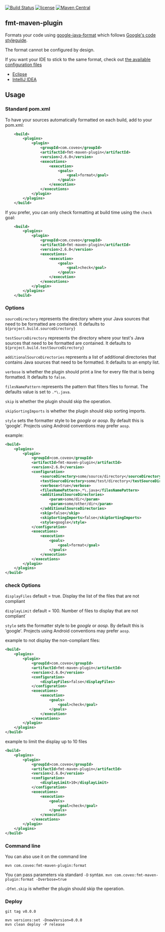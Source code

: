 [![Build Status](https://travis-ci.org/coveo/fmt-maven-plugin.svg?branch=master)](https://travis-ci.org/coveo/fmt-maven-plugin)
[![license](http://img.shields.io/badge/license-MIT-brightgreen.svg)](https://github.com/coveo/fmt-maven-plugin/blob/master/LICENSE)
[![Maven Central](https://maven-badges.herokuapp.com/maven-central/com.coveo/fmt-maven-plugin/badge.svg)](https://maven-badges.herokuapp.com/maven-central/com.coveo/fmt-maven-plugin)

## fmt-maven-plugin 

Formats your code using [google-java-format](https://github.com/google/google-java-format) which follows [Google's code styleguide](https://google.github.io/styleguide/javaguide.html).

The format cannot be configured by design.

If you want your IDE to stick to the same format, check out [the available configuration files](https://github.com/google/styleguide)

* [Eclipse](https://github.com/google/styleguide/blob/gh-pages/eclipse-java-google-style.xml)
* [IntelliJ IDEA](https://github.com/google/styleguide/blob/gh-pages/intellij-java-google-style.xml)

## Usage

### Standard pom.xml

To have your sources automatically formatted on each build, add to your pom.xml:

```xml
    <build>
        <plugins>
            <plugin>
                <groupId>com.coveo</groupId>
                <artifactId>fmt-maven-plugin</artifactId>
                <version>2.6.0</version>
                <executions>
                    <execution>
                        <goals>
                            <goal>format</goal>
                        </goals>
                    </execution>
                </executions>
            </plugin>
        </plugins>
    </build>
```

If you prefer, you can only check formatting at build time using the `check` goal:

```xml
    <build>
        <plugins>
            <plugin>
                <groupId>com.coveo</groupId>
                <artifactId>fmt-maven-plugin</artifactId>
                <version>2.6.0</version>
                <executions>
                    <execution>
                        <goals>
                            <goal>check</goal>
                        </goals>
                    </execution>
                </executions>
            </plugin>
        </plugins>
    </build>
```

### Options

`sourceDirectory` represents the directory where your Java sources that need to be formatted are contained. It defaults to `${project.build.sourceDirectory}`

`testSourceDirectory` represents the directory where your test's Java sources that need to be formatted are contained. It defaults to `${project.build.testSourceDirectory}`

`additionalSourceDirectories` represents a list of additional directories that contains Java sources that need to be formatted. It defaults to an empty list.

`verbose` is whether the plugin should print a line for every file that is being formatted. It defaults to `false`.

`filesNamePattern` represents the pattern that filters files to format. The defaults value is set to `.*\.java`.

`skip` is whether the plugin should skip the operation.

`skipSortingImports` is whether the plugin should skip sorting imports.

`style` sets the formatter style to be _google_ or _aosp_. By default this is 'google'. Projects using Android conventions may prefer `aosp`.

example:
```xml
<build>
    <plugins>
        <plugin>
            <groupId>com.coveo</groupId>
            <artifactId>fmt-maven-plugin</artifactId>
            <version>2.6.0</version>
            <configuration>
                <sourceDirectory>some/source/directory</sourceDirectory>
                <testSourceDirectory>some/test/directory</testSourceDirectory>
                <verbose>true</verbose>
                <filesNamePattern>.*\.java</filesNamePattern>
                <additionalSourceDirectories>
                    <param>some/dir</param>
                    <param>some/other/dir</param>
                </additionalSourceDirectories>
                <skip>false</skip>
                <skipSortingImports>false</skipSortingImports>
                <style>google</style>
            </configuration>
            <executions>
                <execution>
                    <goals>
                        <goal>format</goal>
                    </goals>
                </execution>
            </executions>
        </plugin>
    </plugins>
</build>
```



### check Options

`displayFiles` default = true. Display the list of the files that are not compliant

`displayLimit` default = 100. Number of files to display that are not compliant`

`style` sets the formatter style to be _google_ or _aosp_. By default this is 'google'. Projects using Android conventions may prefer `aosp`.

example to not display the non-compliant files:
```xml
<build>
    <plugins>
        <plugin>
            <groupId>com.coveo</groupId>
            <artifactId>fmt-maven-plugin</artifactId>
            <version>2.6.0</version>
            <configuration>
                <displayFiles>false</displayFiles>
            </configuration>
            <executions>
                <execution>
                    <goals>
                        <goal>check</goal>
                    </goals>
                </execution>
            </executions>
        </plugin>
    </plugins>
</build>
```

example to limit the display up to 10 files
```xml
<build>
    <plugins>
        <plugin>
            <groupId>com.coveo</groupId>
            <artifactId>fmt-maven-plugin</artifactId>
            <version>2.6.0</version>
            <configuration>
                <displayLimit>10</displayLimit>
            </configuration>
            <executions>
                <execution>
                    <goals>
                        <goal>check</goal>
                    </goals>
                </execution>
            </executions>
        </plugin>
    </plugins>
</build>
```

### Command line

You can also use it on the command line

`mvn com.coveo:fmt-maven-plugin:format`

You can pass parameters via standard `-D` syntax.
`mvn com.coveo:fmt-maven-plugin:format -Dverbose=true`

`-Dfmt.skip` is whether the plugin should skip the operation.


### Deploy

```
git tag v0.0.0

mvn versions:set -DnewVersion=0.0.0
mvn clean deploy -P release
```
